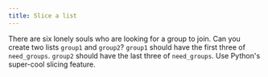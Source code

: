 ```yaml
---
title: Slice a list
---
```


There are six lonely souls who are looking for a group to join. Can you create two lists `group1` and `group2`? `group1` should have the first three of `need_groups`. `group2` should have the last three of `need_groups`. Use Python's super-cool slicing feature.
